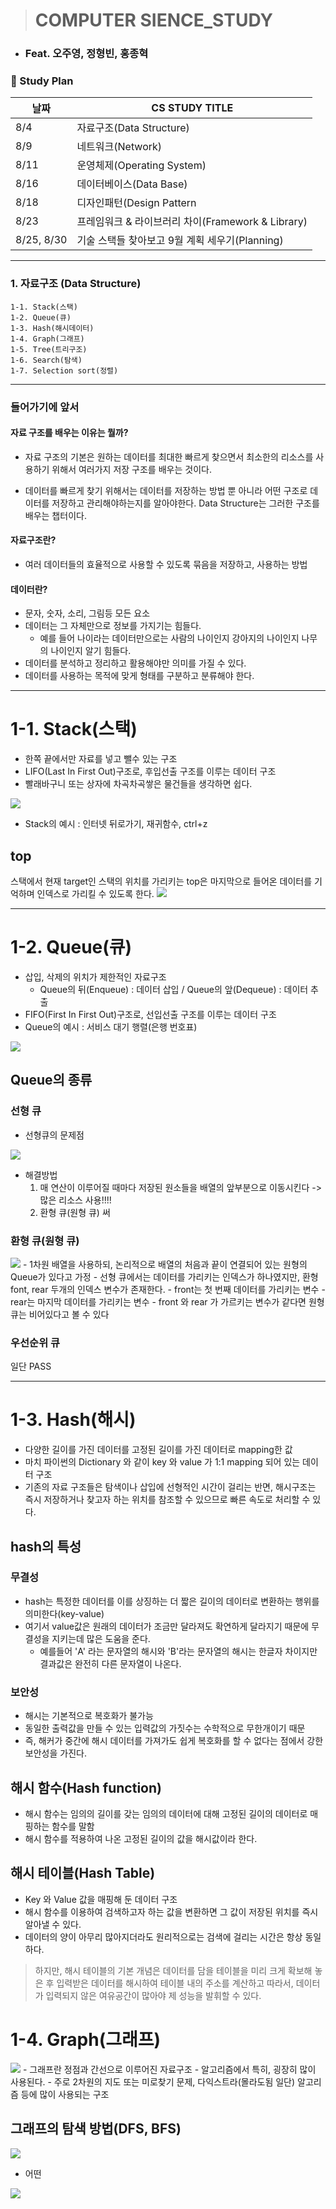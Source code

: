 > # COMPUTER SIENCE_STUDY
- ### Feat. 오주영, 정형빈, 홍종혁
### 🚩 Study Plan

|날짜|CS STUDY TITLE|
|---|---|
|8/4|자료구조(Data Structure)|
|8/9|네트워크(Network)|
|8/11|운영체제(Operating System)|
|8/16|데이터베이스(Data Base)|
|8/18|디자인패턴(Design Pattern|
|8/23|프레임워크 & 라이브러리 차이(Framework & Library)|
|8/25, 8/30| 기술 스택들 찾아보고 9월 계획 세우기(Planning)|

---
### 1. 자료구조 (Data Structure)

    1-1. Stack(스택)
    1-2. Queue(큐) 
    1-3. Hash(해시데이터)
    1-4. Graph(그래프)
    1-5. Tree(트리구조)
    1-6. Search(탐색)
    1-7. Selection sort(정렬)

---
### 들어가기에 앞서

#### 자료 구조를 배우는 이유는 뭘까?
- 자료 구조의 기본은 원하는 데이터를 최대한 빠르게 찾으면서 최소한의 리소스를 사용하기 위해서 여러가지 저장 구조를 배우는 것이다.

- 데이터를 빠르게 찾기 위해서는 데이터를 저장하는 방법 뿐 아니라 어떤 구조로 데이터를 저장하고 관리해야하는지를 알아야한다. Data Structure는 그러한 구조를 배우는 챕터이다.

#### 자료구조란?
- 여러 데이터들의 효율적으로 사용할 수 있도록 묶음을 저장하고, 사용하는 방법

#### 데이터란?
- 문자, 숫자, 소리, 그림등 모든 요소
- 데이터는 그 자체만으로 정보를 가지기는 힘들다.
  - 예를 들어 나이라는 데이터만으로는 사람의 나이인지 강아지의 나이인지 나무의 나이인지 알기 힘들다.
- 데이터를 분석하고 정리하고 활용해야만 의미를 가질 수 있다.
- 데이터를 사용하는 목적에 맞게 형태를 구분하고 분류해야 한다.
---
# 1-1. Stack(스택)
- 한쪽 끝에서만 자료를 넣고 뺄수 있는 구조
- LIFO(Last In First Out)구조로, 후입선출 구조를 이루는 데이터 구조
- 빨래바구니 또는 상자에 차곡차곡쌓은 물건들을 생각하면 쉽다.
<img src="https://github.com/study-in-gumi2/CS_study/blob/main/images/Data_Structure_images/stack1.png">

- Stack의 예시 : 인터넷 뒤로가기, 재귀함수, ctrl+z

## top
스택에서 현재 target인 스택의 위치를 가리키는 top은 마지막으로 들어온 데이터를 기억하며 인덱스로 가리킬 수 있도록 한다.
<img src="https://github.com/study-in-gumi2/CS_study/blob/main/images/Data_Structure_images/stack2.png">


---
# 1-2. Queue(큐)
- 삽입, 삭제의 위치가 제한적인 자료구조
  - Queue의 뒤(Enqueue) : 데이터 삽입 / Queue의 앞(Dequeue) : 데이터 추출
- FIFO(First In First Out)구조로, 선입선출 구조를 이루는 데이터 구조
- Queue의 예시 : 서비스 대기 행렬(은행 번호표)
<img src="https://github.com/study-in-gumi2/CS_study/blob/main/images/Data_Structure_images/queue1.png">

## Queue의 종류
### 선형 큐
  - 선형큐의 문제점
<img src="https://github.com/study-in-gumi2/CS_study/blob/main/images/Data_Structure_images/queue2.png">

  - 해결방법
	1. 매 연산이 이루어질 때마다 저장된 원소들을 배열의 앞부분으로 이동시킨다 -> 많은 리소스 사용!!!!
	2. 환형 큐(원형 큐) 써
### 환형 큐(원형 큐)
<img src="https://github.com/study-in-gumi2/CS_study/blob/main/images/Data_Structure_images/queue3.png">
  - 1차원 배열을 사용하되, 논리적으로 배열의 처음과 끝이 연결되어 있는 원형의 Queue가 있다고 가정
  - 선형 큐에서는 데이터를 가리키는 인덱스가 하나였지만, 환형 font, rear 두개의 인덱스 변수가 존재한다.
    - front는 첫 번째 데이터를 가리키는 변수
    - rear는 마지막 데이터를 가리키는 변수
    - front 와 rear 가 가르키는 변수가 같다면 원형큐는 비어있다고 볼 수 있다

  
### 우선순위 큐
일단 PASS

---
# 1-3. Hash(해시)

- 다양한 길이를 가진 데이터를 고정된 길이를 가진 데이터로 mapping한 값
- 마치 파이썬의 Dictionary 와 같이 key 와 value 가 1:1 mapping 되어 있는 데이터 구조
- 기존의 자료 구조들은 탐색이나 삽입에 선형적인 시간이 걸리는 반면, 해시구조는 즉시 저장하거나 찾고자 하는 위치를 참조할 수 있으므로 빠른 속도로 처리할 수 있다.

## hash의 특성

### 무결성

- hash는 특정한 데이터를 이를 상징하는 더 짧은 길이의 데이터로 변환하는 행위를 의미한다(key-value)
- 여기서 value값은 원래의 데이터가 조금만 달라져도 확연하게 달라지기 때문에 무결성을 지키는데 많은 도움을 준다.
  - 예를들어 'A' 라는 문자열의 해시와 'B'라는 문자열의 해시는 한글자 차이지만 결과값은 완전히 다른 문자열이 나온다.

### 보안성

- 해시는 기본적으로 복호화가 불가능
- 동일한 출력값을 만들 수 있는 입력값의 가짓수는 수학적으로 무한개이기 때문
- 즉, 해커가 중간에 해시 데이터를 가져가도 쉽게 복호화를 할 수 없다는 점에서 강한 보안성을 가진다.

## 해시 함수(Hash function)
- 해시 함수는 임의의 길이를 갖는 임의의 데이터에 대해 고정된 길이의 데이터로 매핑하는 함수를 말함
- 해시 함수를 적용하여 나온 고정된 길이의 값을 해시값이라 한다.

## 해시 테이블(Hash Table)
- Key 와 Value 값을 매핑해 둔 데이터 구조
- 해시 함수를 이용하여 검색하고자 하는 값을 변환하면 그 값이 저장된 위치를 즉시알아낼 수 있다.
- 데이터의 양이 아무리 많아지더라도 원리적으로는 검색에 걸리는 시간은 항상 동일하다.

> 하지만, 해시 테이블의 기본 개념은 데이터를 담을 테이블을 미리 크게 확보해 놓은 후 입력받은 데이터를 해시하여 테이블 내의 주소를 계산하고 따라서, 데이터가 입력되지 않은 여유공간이 많아야 제 성능을 발휘할 수 있다.

# 1-4. Graph(그래프)

<img src="https://velog.velcdn.com/images/nnnyeong/post/edb986b2-bca7-40a2-ab99-f07c2a1e3efa/image.png">
- 그래프란 정점과 간선으로 이루어진 자료구조
- 알고리즘에서 특히, 굉장히 많이 사용된다.
- 주로 2차원의 지도 또는 미로찾기 문제, 다익스트라(몰라도됨 일단) 알고리즘 등에 많이 사용되는 구조

## 그래프의 탐색 방법(DFS, BFS)

<img src="https://img1.daumcdn.net/thumb/R1280x0/?scode=mtistory2&fname=https%3A%2F%2Fblog.kakaocdn.net%2Fdn%2FcoHi34%2FbtqSjAPXa41%2FDwji6MLkkGCfd09dsTxnzk%2Fimg.png">

- 어떤 

<img src="https://blog.kakaocdn.net/dn/cFgEJ6/btqKmoJkq5a/pwm3O8T4rERuL4wSTrkgnK/img.gif">




